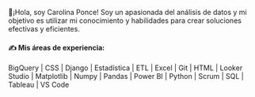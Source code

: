 👋¡Hola, soy Carolina Ponce! Soy un apasionada del análisis de datos y mi objetivo es utilizar mi conocimiento y habilidades para crear soluciones efectivas y eficientes.

#### ✍️ Mis áreas de experiencia:

BigQuery | CSS | Django | Estadística | ETL | Excel | Git | HTML | Looker Studio | Matplotlib | Numpy | Pandas | Power BI | Python | Scrum | SQL | Tableau | VS Code 

